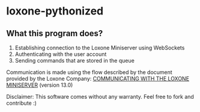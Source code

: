 # loxone-pythonized

## What this program does?
1. Establishing connection to the Loxone Miniserver using WebSockets
2. Authenticating with the user account
3. Sending commands that are stored in the queue

Communication is made using the flow described by the document provided by the Loxone Company: [COMMUNICATING WITH
THE LOXONE MINISERVER](https://www.loxone.com/dede/wp-content/uploads/sites/2/2022/06/1300_Communicating-with-the-Miniserver.pdf#h.59u218wukskj) (version 13.0)

Disclaimer:
This software comes without any warranty. 
Feel free to fork and contribute :)
